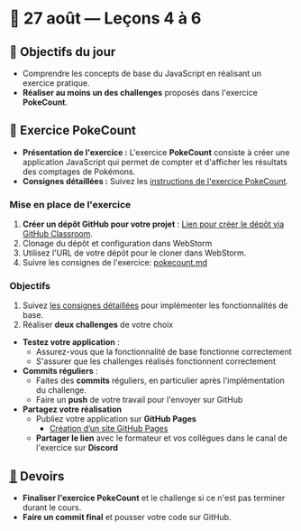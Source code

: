 # 📅 27 août — Leçons 4 à 6

## 🚀 Objectifs du jour <a href="#objectifs-du-jour" id="objectifs-du-jour"></a>

* Comprendre les concepts de base du JavaScript en réalisant un exercice pratique.
* **Réaliser au moins un des challenges** proposés dans l'exercice **PokeCount**.

## :1234: Exercice PokeCount

* **Présentation de l'exercice :** L'exercice **PokeCount** consiste à créer une application JavaScript qui permet de compter et d'afficher les résultats des comptages de Pokémons.
* **Consignes détaillées :** Suivez les [instructions de l'exercice PokeCount](https://divtec.gitbook.io/dev-web/v/javascript/exercices/pokecount).

### Mise en place de l'exercice

1. **Créer un dépôt GitHub pour votre projet** : [Lien pour créer le dépôt via GitHub Classroom](https://classroom.github.com/a/z9Q4FRir).
2. Clonage du dépôt et configuration dans WebStorm
3. Utilisez l'URL de votre dépôt pour le cloner dans WebStorm.
4. Suivre les consignes de l'exercice:  [pokecount.md](../exercices/pokecount.md "mention")

### Objectifs

1. Suivez [les consignes détaillées](https://divtec.gitbook.io/dev-web/v/javascript/exercices/pokecount) pour implémenter les fonctionnalités de base.
2. Réaliser **deux challenges** de votre choix

* **Testez votre application** :
  * Assurez-vous que la fonctionnalité de base fonctionne correctement
  * S'assurer que les challenges réalisés fonctionnent correctement
* **Commits réguliers** :
  * Faites des **commits** réguliers, en particulier après l'implémentation du challenge.
  * Faire un **push** de votre travail pour l'envoyer sur GitHub
* **Partagez votre réalisation**
  * Publiez votre application sur **GitHub Pages**
    * [Création d’un site GitHub Pages](https://docs.github.com/fr/pages/getting-started-with-github-pages/creating-a-github-pages-site)
  * **Partager le lien** avec le formateur et vos collègues dans le canal de l'exercice sur **Discord**

## [📝](https://discord.com/assets/eb6f1572602c535a987c.svg) Devoirs

* **Finaliser l'exercice PokeCount** et le challenge si ce n'est pas terminer durant le cours.
* **Faire un commit final** et pousser votre code sur GitHub.
